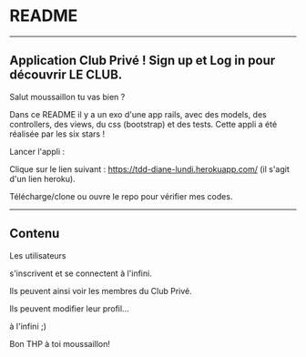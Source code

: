 # README

--------------------------------------------------------------------------------------
Application Club Privé ! Sign up et Log in pour découvrir LE CLUB.
--------------------------------------------------------------------------------------

Salut moussaillon tu vas bien ? 

Dans ce README il y a un exo d'une app rails, avec des models, des controllers, des views, du css (bootstrap) et des tests. Cette appli a été réalisée par les six stars !

Lancer l'appli : 

Clique sur le lien suivant : https://tdd-diane-lundi.herokuapp.com/ (il s'agit d'un lien heroku).

Télécharge/clone ou ouvre le repo pour vérifier mes codes.

----------------------------------------------------------------------------------------
Contenu
----------------------------------------------------------------------------------------


Les utilisateurs

s'inscrivent et se connectent à l'infini.

Ils peuvent ainsi voir les membres du Club Privé.

Ils peuvent modifier leur profil...

à l'infini ;)

Bon THP à toi moussaillon!
